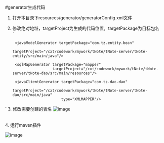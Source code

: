 #generator生成代码
1. 打开本目录下resources/generator/generatorConfig.xml文件
2. 修改绝对地址，targetProject为生成的代码位置，targetPackage为目标包名
`

        <javaModelGenerator targetPackage="com.tz.entity.bean"
                            targetProject="/cxt/codework/mywork/tNote/tNote-server/tNote-entity/src/main/java"/>

        <sqlMapGenerator targetPackage="mapper"
                         targetProject="/cxt/codework/mywork/tNote/tNote-server/tNote-dao/src/main/resources"/>

        <javaClientGenerator targetPackage="com.tz.dao.dao"
                             targetProject="/cxt/codework/mywork/tNote/tNote-server/tNote-dao/src/main/java"
                             type="XMLMAPPER"/>
`
3. 修改需要创建的表名
![image](https://github.com/TianPuJun/tNote/blob/more-module/tNote-server/tNote-generator/src/img/WX20190910-094829%402x.png)
<table tableName="note_log"><generatedKey column="id" sqlStatement="JDBC"/></table>
4. 运行maven插件

![image](https://github.com/TianPuJun/tNote/blob/more-module/tNote-server/tNote-generator/src/img/WX20190910-095137%402x.png)
